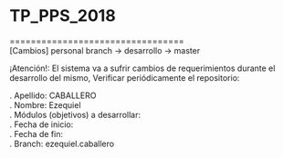 # TP_PPS_2018

=================================
<br>[Cambios] personal branch -> desarrollo -> master

¡Atención!:  El sistema va a sufrir cambios de requerimientos durante el desarrollo del mismo, Verificar periódicamente el repositorio:<br>

. Apellido: CABALLERO<br>
. Nombre: Ezequiel<br>
. Módulos (objetivos) a desarrollar:<br>
. Fecha de inicio:<br>
. Fecha de fin:<br>
. Branch: ezequiel.caballero<br>
